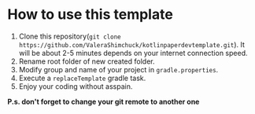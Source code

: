 # How to use this template

1. Clone this repository(`git clone https://github.com/ValeraShimchuck/kotlinpaperdevtemplate.git`). It will be about 2-5 minutes depends on your internet connection speed.
2. Rename root folder of new created folder.
3. Modify group and name of your project in `gradle.properties`.
4. Execute a `replaceTemplate` gradle task.
5. Enjoy your coding without asspain.

**P.s. don't forget to change your git remote to another one**

